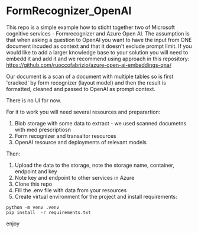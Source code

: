 # FormRecognizer_OpenAI
This repo is a simple example how to sticht together two of Microsoft cognitive services - Formrecognizer and Azure Open AI. The assumption is that when asking a question to OpenAI you want to have the input from ONE document incuded as context and that it doesn't exclude prompt limit. 
If you would like to add a larger knowledge base to your solution you will need to embedd it and add it and we recommend using approach in this repository:
https://github.com/ruoccofabrizio/azure-open-ai-embeddings-qna/

Our document is a scan of a document with multiple tables so is first 'cracked' by form recognizer (layout model) and then the result is formatted, cleaned and passed to OpenAI as prompt context.  

There is no UI for now. 

For it to work you will need several resources and preparartion:


1. Blob storage with some data to extract - we used scanned documetns with med prescriptiosn
2. Form recognizer and transaltor resources 
3. OpenAI resource and deployments of relevant models

Then:

1. Upload the data to the storage, note the storage name, container, endpoint and key
2. Note key and endpoint to other services in Azure
3. Clone this repo 
4. Fill the .env file with data from your resources
5. Create virtual environment for the project and install requirements:
  ```
  python -m venv .venv
  pip install  -r requirements.txt
  ```

enjoy

